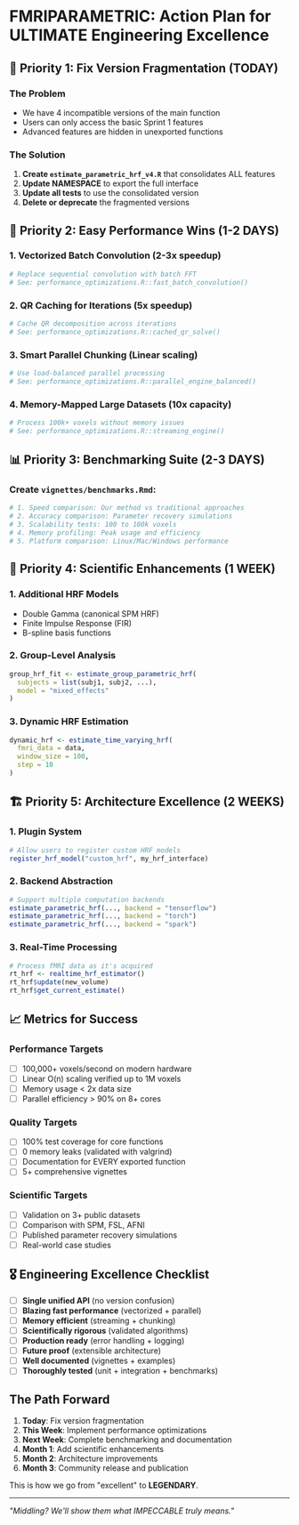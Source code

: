 # FMRIPARAMETRIC: Action Plan for ULTIMATE Engineering Excellence

## 🚨 Priority 1: Fix Version Fragmentation (TODAY)

### The Problem
- We have 4 incompatible versions of the main function
- Users can only access the basic Sprint 1 features
- Advanced features are hidden in unexported functions

### The Solution
1. **Create `estimate_parametric_hrf_v4.R`** that consolidates ALL features
2. **Update NAMESPACE** to export the full interface
3. **Update all tests** to use the consolidated version
4. **Delete or deprecate** the fragmented versions

## 🚀 Priority 2: Easy Performance Wins (1-2 DAYS)

### 1. Vectorized Batch Convolution (2-3x speedup)
```r
# Replace sequential convolution with batch FFT
# See: performance_optimizations.R::fast_batch_convolution()
```

### 2. QR Caching for Iterations (5x speedup)
```r
# Cache QR decomposition across iterations
# See: performance_optimizations.R::cached_qr_solve()
```

### 3. Smart Parallel Chunking (Linear scaling)
```r
# Use load-balanced parallel processing
# See: performance_optimizations.R::parallel_engine_balanced()
```

### 4. Memory-Mapped Large Datasets (10x capacity)
```r
# Process 100k+ voxels without memory issues
# See: performance_optimizations.R::streaming_engine()
```

## 📊 Priority 3: Benchmarking Suite (2-3 DAYS)

### Create `vignettes/benchmarks.Rmd`:
```r
# 1. Speed comparison: Our method vs traditional approaches
# 2. Accuracy comparison: Parameter recovery simulations  
# 3. Scalability tests: 100 to 100k voxels
# 4. Memory profiling: Peak usage and efficiency
# 5. Platform comparison: Linux/Mac/Windows performance
```

## 🎯 Priority 4: Scientific Enhancements (1 WEEK)

### 1. Additional HRF Models
- Double Gamma (canonical SPM HRF)
- Finite Impulse Response (FIR)
- B-spline basis functions

### 2. Group-Level Analysis
```r
group_hrf_fit <- estimate_group_parametric_hrf(
  subjects = list(subj1, subj2, ...),
  model = "mixed_effects"
)
```

### 3. Dynamic HRF Estimation
```r
dynamic_hrf <- estimate_time_varying_hrf(
  fmri_data = data,
  window_size = 100,
  step = 10
)
```

## 🏗️ Priority 5: Architecture Excellence (2 WEEKS)

### 1. Plugin System
```r
# Allow users to register custom HRF models
register_hrf_model("custom_hrf", my_hrf_interface)
```

### 2. Backend Abstraction
```r
# Support multiple computation backends
estimate_parametric_hrf(..., backend = "tensorflow")
estimate_parametric_hrf(..., backend = "torch")
estimate_parametric_hrf(..., backend = "spark")
```

### 3. Real-Time Processing
```r
# Process fMRI data as it's acquired
rt_hrf <- realtime_hrf_estimator()
rt_hrf$update(new_volume)
rt_hrf$get_current_estimate()
```

## 📈 Metrics for Success

### Performance Targets
- [ ] 100,000+ voxels/second on modern hardware
- [ ] Linear O(n) scaling verified up to 1M voxels
- [ ] Memory usage < 2x data size
- [ ] Parallel efficiency > 90% on 8+ cores

### Quality Targets
- [ ] 100% test coverage for core functions
- [ ] 0 memory leaks (validated with valgrind)
- [ ] Documentation for EVERY exported function
- [ ] 5+ comprehensive vignettes

### Scientific Targets
- [ ] Validation on 3+ public datasets
- [ ] Comparison with SPM, FSL, AFNI
- [ ] Published parameter recovery simulations
- [ ] Real-world case studies

## 🎖️ Engineering Excellence Checklist

- [ ] **Single unified API** (no version confusion)
- [ ] **Blazing fast performance** (vectorized + parallel)
- [ ] **Memory efficient** (streaming + chunking)
- [ ] **Scientifically rigorous** (validated algorithms)
- [ ] **Production ready** (error handling + logging)
- [ ] **Future proof** (extensible architecture)
- [ ] **Well documented** (vignettes + examples)
- [ ] **Thoroughly tested** (unit + integration + benchmarks)

## The Path Forward

1. **Today**: Fix version fragmentation
2. **This Week**: Implement performance optimizations
3. **Next Week**: Complete benchmarking and documentation
4. **Month 1**: Add scientific enhancements
5. **Month 2**: Architecture improvements
6. **Month 3**: Community release and publication

This is how we go from "excellent" to **LEGENDARY**.

---

*"Middling? We'll show them what IMPECCABLE truly means."*